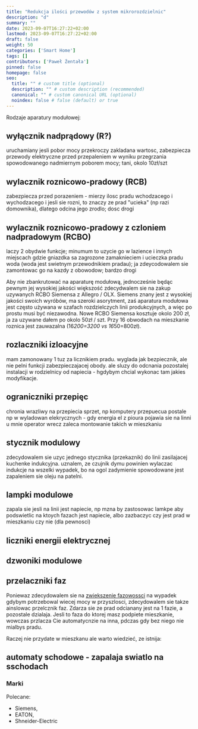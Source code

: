 ```yaml
---
title: "Redukcja ilości przewodów z system mikrorozdzielnic"
description: "d"
summary: ""
date: 2023-09-07T16:27:22+02:00
lastmod: 2023-09-07T16:27:22+02:00
draft: false
weight: 50
categories: ['Smart Home']
tags: []
contributors: ['Paweł Żentała']
pinned: false
homepage: false
seo:
  title: "" # custom title (optional)
  description: "" # custom description (recommended)
  canonical: "" # custom canonical URL (optional)
  noindex: false # false (default) or true
---
```


Rodzaje aparatury modułowej:
## wyłącznik nadprądowy (R?)
uruchamiany jesli pobor mocy przekroczy zakladana wartosc, zabezpiecza przewody elektryczne przed przepaleniem w wyniku przegrzania spowodowanego nadmiernym poborem mocy; tani, okolo 10zł/szt

## wylacznik roznicowo-pradowy (RCB)
zabezpiecza przed porazeniem - mierzy ilosc pradu wchodzacego i wychodzacego i jesli sie rozni, to znaczy ze prad "ucieka" (np razi domownika), dlatego odcina jego zrodlo; dosc drogi

## wylacznik roznicowo-pradowy z czloniem nadpradowym (RCBO)
laczy 2 obydwie funkcje; minumum to uzycie go w lazience i innych miejscach gdzie gniazdka sa zagrozone zamaknieciem i ucieczka pradu woda (woda jest swietnym przewodnikiem pradau); ja zdeycodowalem sie zamontowac go na kazdy z obowodow; bardzo drogi

Aby nie zbankrutować na aparaturę modułową, jednocześnie będąc pewnym jej wysokiej jakości większość zdecydwalem sie na zakup uzywanych RCBO Siemensa z Allegro / OLX. Siemens znany jest z wysokiej jakości swoich wyróbów, ma szeroki asorytment, zaś aparatura modułowa jest często używana w szafach rozdzielczych linii produkcyjnych, a więc po prostu musi być niezawodna. Nowe RCBO Siemensa kosztuje okolo 200 zł, ja za uzywane dałem po okolo 50zł / szt. Przy 16 obwodach na mieszkanie roznica jest zauwazalna (16*200=3200 vs 16*50=800zł).

## rozlaczniki izloacyjne
mam zamonowany 1 tuz za licznikiem pradu. wyglada jak bezpiecznik, ale nie pelni funkcji zabezpieczajacej obody. ale sluzy do odcnania pozostalej instalacji w rodzielnicy od napiecia - hgdybym chcial wykonac tam jakies modyfikacje.

## ograniczniki przepięc
chronia wrazliwy na przepiecia sprzet, np komputery
przepuecua postale np w wyladowan elekrycznych - gdy energia el z pioura pojawia sie na linni
u mnie operator wrecz zaleca montowanie takich w mieszkaniu

## stycznik modulowy
zdecydowalem sie uzyc jednego stycznika (przekaznik) do linii zasilajacej kuchenke indukcyjna. uznalem, ze czujnik dymu powinien wylaczac indukcje na wszelki wypadek, bo na ogol zadymienie spowodowane jest zapaleniem sie oleju na patelni.

## lampki modulowe
zapala sie jesli na linii jest napiecie, np mzna by zastosowac lamkpe aby podswietlic na ktoych fazach jest napiecie, albo zazbaczyc czy jest prad w mieszkaniu czy nie (dla pewnosci)

## liczniki energii elektrycznej

## dzwoniki modulowe

## przelaczniki faz
Poniewaz zdecydowalem sie na [zwiekszenie fazowossci]() na wypadek gdybym potrzebowal wiecej mocy w przyszlosci, zdecydowalem sie takze ainslowac przelcznik faz. Zdarza sie ze prad odcianany jest na 1 fazie, a pozostale dzialaja. Jesli to faza do ktorej masz podpiete mieszkanie, wowczas przlacza Cie automatycnzie na inna, pdczas gdy bez niego nie mialbys pradu.

Raczej nie przydate w mieszkanu ale warto wiedzieć, ze istnija:

## automaty schodowe - zapalaja swiatlo na sschodach


### Marki
Polecane:
* Siemens,
* EATON,
* Shneider-Electric

